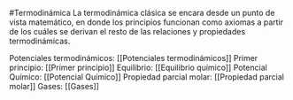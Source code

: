 #Termodinámica
La termodinámica clásica se encara desde un punto de vista matemático, en donde los principios funcionan como axiomas a partir de los cuáles se derivan el resto de las relaciones y propiedades termodinámicas.

Potenciales termodinámicos: [[Potenciales termodinámicos]]
Primer principio: [[Primer principio]]
Equilibrio: [[Equilibrio químico]]
Potencial Químico: [[Potencial Químico]]
Propiedad parcial molar: [[Propiedad parcial molar]]
Gases: [[Gases]]